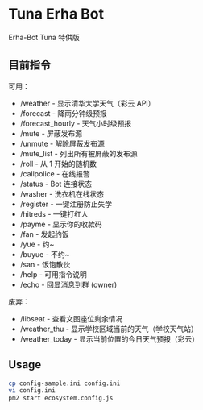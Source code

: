 # Tuna Erha Bot

Erha-Bot Tuna 特供版

## 目前指令

可用：

- /weather - 显示清华大学天气（彩云 API）
- /forecast - 降雨分钟级预报
- /forecast_hourly - 天气小时级预报
- /mute - 屏蔽发布源
- /unmute - 解除屏蔽发布源
- /mute_list - 列出所有被屏蔽的发布源
- /roll - 从 1 开始的随机数
- /callpolice - 在线报警
- /status - Bot 连接状态
- /washer - 洗衣机在线状态
- /register - 一键注册防止失学
- /hitreds - 一键打红人
- /payme - 显示你的收款码
- /fan - 发起约饭
- /yue - 约~
- /buyue - 不约~
- /san - 饭饱散伙
- /help - 可用指令说明
- /echo - 回显消息到群 (owner)

废弃：

- /libseat - 查看文图座位剩余情况
- /weather_thu - 显示学校区域当前的天气（学校天气站）
- /weather_today - 显示当前位置的今日天气预报（彩云）

## Usage

```bash
cp config-sample.ini config.ini
vi config.ini
pm2 start ecosystem.config.js
```
